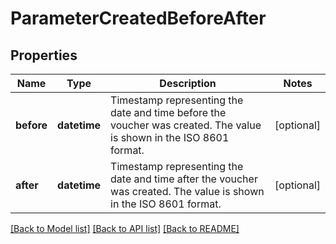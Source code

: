# ParameterCreatedBeforeAfter


## Properties
Name | Type | Description | Notes
------------ | ------------- | ------------- | -------------
**before** | **datetime** | Timestamp representing the date and time before the voucher was created. The value is shown in the ISO 8601 format. | [optional] 
**after** | **datetime** | Timestamp representing the date and time after the voucher was created. The value is shown in the ISO 8601 format. | [optional] 

[[Back to Model list]](../README.md#documentation-for-models) [[Back to API list]](../README.md#documentation-for-api-endpoints) [[Back to README]](../README.md)


